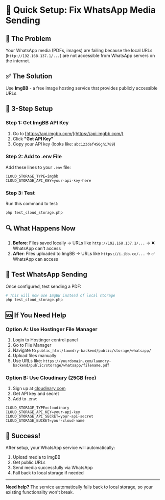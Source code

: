 # 🚀 Quick Setup: Fix WhatsApp Media Sending

## 🎯 The Problem
Your WhatsApp media (PDFs, images) are failing because the local URLs (`http://192.168.137.1/...`) are not accessible from WhatsApp servers on the internet.

## ✅ The Solution
Use **ImgBB** - a free image hosting service that provides publicly accessible URLs.

## 🚀 3-Step Setup

### Step 1: Get ImgBB API Key
1. Go to [https://api.imgbb.com/](https://api.imgbb.com/)
2. Click **"Get API Key"**
3. Copy your API key (looks like: `abc123def456ghi789`)

### Step 2: Add to .env File
Add these lines to your `.env` file:
```env
CLOUD_STORAGE_TYPE=imgbb
CLOUD_STORAGE_API_KEY=your-api-key-here
```

### Step 3: Test
Run this command to test:
```bash
php test_cloud_storage.php
```

## 🔍 What Happens Now

1. **Before**: Files saved locally → URLs like `http://192.168.137.1/...` → ❌ WhatsApp can't access
2. **After**: Files uploaded to ImgBB → URLs like `https://i.ibb.co/...` → ✅ WhatsApp can access

## 📱 Test WhatsApp Sending

Once configured, test sending a PDF:
```bash
# This will now use ImgBB instead of local storage
php test_cloud_storage.php
```

## 🆘 If You Need Help

### Option A: Use Hostinger File Manager
1. Login to Hostinger control panel
2. Go to File Manager
3. Navigate to `public_html/laundry-backend/public/storage/whatsapp/`
4. Upload files manually
5. Use URLs like: `https://yourdomain.com/laundry-backend/public/storage/whatsapp/filename.pdf`

### Option B: Use Cloudinary (25GB free)
1. Sign up at [cloudinary.com](https://cloudinary.com/)
2. Get API key and secret
3. Add to .env:
```env
CLOUD_STORAGE_TYPE=cloudinary
CLOUD_STORAGE_API_KEY=your-api-key
CLOUD_STORAGE_API_SECRET=your-api-secret
CLOUD_STORAGE_BUCKET=your-cloud-name
```

## 🎉 Success!
After setup, your WhatsApp service will automatically:
1. Upload media to ImgBB
2. Get public URLs
3. Send media successfully via WhatsApp
4. Fall back to local storage if needed

---

**Need help?** The service automatically falls back to local storage, so your existing functionality won't break.
